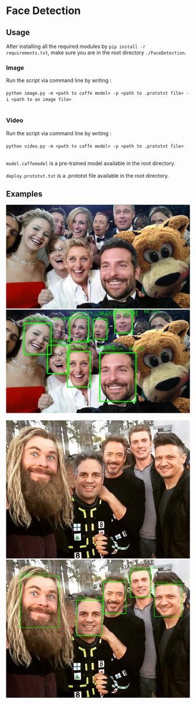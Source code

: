 # Face Detection

## Usage

After installing all the required modules by `pip install -r requirements.txt`, make sure you are in the root directory `./FaceDetection`.

### Image
Run the script via command line by writing : <br/><br/>
`python image.py -m <path to caffe model> -p <path to .prototxt file> -i <path to an image file>` <br/><br/>

### Video
Run the script via command line by writing : <br/><br/>
`python video.py -m <path to caffe model> -p <path to .prototxt file>` <br/><br/>

`model.caffemodel` is a pre-trained model available in the root directory. <br/><br/>
`deploy.prototxt.txt` is a .prototxt file available in the root directory.

## Examples

![](https://github.com/welvin21/HKUMLS/blob/master/FaceDetection/assets/sample3.png?raw=true)
![](https://github.com/welvin21/HKUMLS/blob/master/FaceDetection/assets/sample3_prediction.png?raw=true)<br/><br/>
![](https://github.com/welvin21/HKUMLS/blob/master/FaceDetection/assets/sample4.png?raw=true)
![](https://github.com/welvin21/HKUMLS/blob/master/FaceDetection/assets/sample4_prediction.png?raw=true)<br/><br/>
